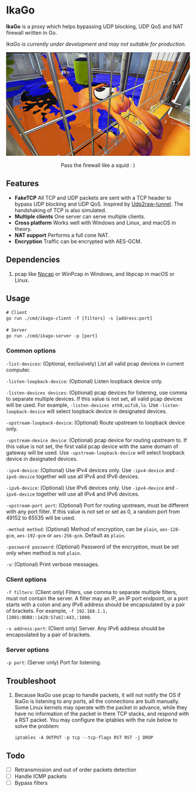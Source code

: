 # IkaGo

**IkaGo** is a proxy which helps bypassing UDP blocking, UDP QoS and NAT firewall written in Go.

*IkaGo is currently under development and may not suitable for production.*

<p align="center">
  <img src="/assets/squid.jpg">
</p>
<p align="center">
  Pass the firewall like a squid : )
</p>

## Features

- **FakeTCP** All TCP and UDP packets are sent with a TCP header to bypass UDP blocking and UDP QoS. Inspired by [Udp2raw-tunnel](https://github.com/wangyu-/udp2raw-tunnel). The handshaking of TCP is also simulated.
- **Multiple clients** One server can serve multiple clients.
- **Cross platform** Works well with Windows and Linux, and macOS in theory.
- **NAT support** Performs a full cone NAT.
- **Encryption** Traffic can be encrypted with AES-GCM.

## Dependencies

1. pcap like [Npcap](http://www.npcap.org/) or WinPcap in Windows, and libpcap in macOS or Linux.

## Usage

```
# Client
go run ./cmd/ikago-client -f [filters] -s [address:port]

# Server
go run ./cmd/ikago-server -p [port]
```

### Common options

`-list-devices`: (Optional, exclusively) List all valid pcap devices in current computer.

`-listen-loopback-device`: (Optional) Listen loopback device only.

`-listen-devices devices`: (Optional) pcap devices for listening, use comma to separate multiple devices. If this value is not set, all valid pcap devices will be used. For example, `-listen-devices eth0,wifi0,lo`. Use `-listen-loopback-device` will select loopback device in designated devices.

`-upstream-loopback-device`: (Optional) Route upstream to loopback device only.

`-upstream-device device`: (Optional) pcap device for routing upstream to. If this value is not set, the first valid pcap device with the same domain of gateway will be used. Use `-upstream-loopback-device` will select loopback device in designated devices.

`-ipv4-device`: (Optional) Use IPv4 devices only. Use `-ipv4-device` and `-ipv6-device` together will use all IPv4 and IPv6 devices.

`-ipv6-device`: (Optional) Use IPv6 devices only. Use `-ipv4-device` and `-ipv6-device` together will use all IPv4 and IPv6 devices.

`-upstream-port port`: (Optional) Port for routing upstream, must be different with any port filter. If this value is not set or set as 0, a random port from 49152 to 65535 will be used.

`-method method`: (Optional) Method of encryption, can be `plain`, `aes-128-gcm`, `aes-192-gcm` or `aes-256-gcm`. Default as `plain`.

`-password password`: (Optional) Password of the encryption, must be set only when method is not `plain`.

`-v`: (Optional) Print verbose messages.

### Client options

`-f filters`: (Client only) Filters, use comma to separate multiple filters, must not contain the server. A filter may an IP, an IP port endpoint, or a port starts with a colon and any IPv6 address should be encapsulated by a pair of brackets. For example, `-f 192.168.1.1,[2001:0DB8::1428:57ab]:443,:1080`.

`-s address:port`: (Client only) Server. Any IPv6 address should be encapsulated by a pair of brackets.

### Server options

`-p port`: (Server only) Port for listening.

## Troubleshoot

1. Because IkaGo use pcap to handle packets, it will not notify the OS if IkaGo is listening to any ports, all the connections are built manually. Some Linux kernels may operate with the packet in advance, while they have no information of the packet in there TCP stacks, and respond with a RST packet. You may configure the iptables with the rule below to solve the problem:
	```
	iptables -A OUTPUT -p tcp --tcp-flags RST RST -j DROP
	```

## Todo

- [ ] Retransmission and out of order packets detection
- [ ] Handle ICMP packets
- [ ] Bypass filters
